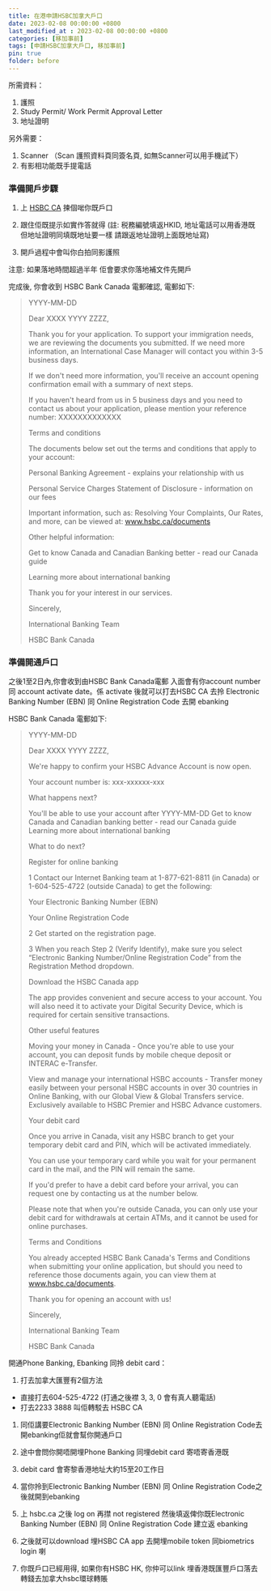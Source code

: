 ```yaml
---
title: 在港申請HSBC加拿大戶口
date: 2023-02-08 00:00:00 +0800
last_modified_at : 2023-02-08 00:00:00 +0800
categories: [移加事前]
tags: [申請HSBC加拿大戶口, 移加事前]
pin: true
folder: before
---
```


所需資料：
1. 護照
2. Study Permit/ Work Permit Approval Letter
3. 地址證明

另外需要：
1. Scanner （Scan 護照資料頁同簽名頁, 如無Scanner可以用手機試下）
2. 有影相功能既手提電話

### 準備開戶步驟 

1. 上 [HSBC CA](https://www.hsbc.ca/new-to-canada/applying-from-outside-of-canada/compare-accounts/)
揀個啱你既戶口 

2. 跟住佢既提示如實作答就得 (註: 税務編號填返HKID, 地址電話可以用香港既 但地址證明同填既地址要一樣 請跟返地址證明上面既地址寫)

3. 開戶過程中會叫你白拍同影護照

注意: 如果落地時間超過半年 佢會要求你落地補文件先開戶

完成後, 你會收到 HSBC Bank Canada 電郵確認, 電郵如下:

> YYYY-MM-DD
>
> Dear XXXX YYYY ZZZZ,
>
> Thank you for your application. To support your immigration needs, we are reviewing the documents you submitted. If we need more information, an International Case Manager will contact you within 3-5 business days.
> 
> If we don't need more information, you'll receive an account opening confirmation email with a summary of next steps.
> 
> If you haven't heard from us in 5 business days and you need to contact us about your application, please mention your reference number: XXXXXXXXXXXXX
> 
> Terms and conditions
> 
> The documents below set out the terms and conditions that apply to your account:
> 
> Personal Banking Agreement - explains your relationship with us
> 
> Personal Service Charges Statement of Disclosure - information on our fees
> 
> Important information, such as: Resolving Your Complaints, Our Rates, and more, can be viewed at: www.hsbc.ca/documents
> 
> Other helpful information:
> 
> Get to know Canada and Canadian Banking better - read our Canada guide
> 
> Learning more about international banking
> 
> Thank you for your interest in our services.
> 
> Sincerely,
> 
> International Banking Team
> 
> HSBC Bank Canada

### 準備開通戶口

之後1至2日內,你會收到由HSBC Bank Canada電郵 入面會有你account number 同 account activate date。係 activate 後就可以打去HSBC CA 去拎 Electronic Banking Number (EBN) 同 Online Registration Code 去開 ebanking

HSBC Bank Canada 電郵如下:

> YYYY-MM-DD
>
> Dear XXXX YYYY ZZZZ,
>
> We're happy to confirm your HSBC Advance Account is now open.
> 
> Your account number is: xxx-xxxxxx-xxx
> 
> What happens next?
> 
>   You'll be able to use your account after YYYY-MM-DD
>   Get to know Canada and Canadian banking better - read our Canada guide
>   Learning more about international banking
> 
> What to do next?
> 
> Register for online banking
> 
> 1 Contact our Internet Banking team at 1-877-621-8811 (in Canada) or 1-604-525-4722 (outside Canada) to get the following:
> 
>   Your Electronic Banking Number (EBN)
> 
>   Your Online Registration Code
> 
> 2 Get started on the registration page.
> 
> 3 When you reach Step 2 (Verify Identify), make sure you select “Electronic Banking Number/Online Registration Code” from the Registration Method dropdown.
> 
> Download the HSBC Canada app
> 
> The app provides convenient and secure access to your account. You will also need it to activate your Digital Security Device, which is required for certain sensitive transactions.
> 
> Other useful features
> 
>   Moving your money in Canada - Once you're able to use your account, you can deposit funds by mobile cheque deposit or INTERAC e-Transfer.
> 
>   View and manage your international HSBC accounts - Transfer money easily between your personal HSBC accounts in over 30 countries in Online Banking, with our Global View & Global Transfers service. Exclusively available to HSBC Premier and HSBC Advance customers.
> 
> Your debit card
> 
>   Once you arrive in Canada, visit any HSBC branch to get your temporary debit card and PIN, which will be activated immediately.
> 
>   You can use your temporary card while you wait for your permanent card in the mail, and the PIN will remain the same.
> 
> If you'd prefer to have a debit card before your arrival, you can request one by contacting us at the number below.
> 
> Please note that when you're outside Canada, you can only use your debit card for withdrawals at certain ATMs, and it cannot be used for online purchases.
> 
> Terms and Conditions
> 
> You already accepted HSBC Bank Canada's Terms and Conditions when submitting your online application, but should you need to reference those documents again, you can view them at www.hsbc.ca/documents.
> 
> Thank you for opening an account with us!
> 
> Sincerely,
>
> International Banking Team
> 
> HSBC Bank Canada

開通Phone Banking, Ebanking 同拎 debit card：

1. 打去加拿大匯豐有2個方法
- 直接打去604-525-4722 (打通之後襟 3, 3, 0 會有真人聽電話)
- 打去2233 3888 叫佢轉駁去 HSBC CA

1. 同佢講要Electronic Banking Number (EBN) 同 Online Registration Code去開ebanking佢就會幫你開通戶口

2. 途中會問你開唔開埋Phone Banking 同埋debit card 寄唔寄香港既

3. debit card 會寄黎香港地址大約15至20工作日

4. 當你拎到Electronic Banking Number (EBN) 同 Online Registration Code之後就開到ebanking

5. 上 hsbc.ca 之後 log on 再㩒 not registered 然後填返俾你既Electronic Banking Number (EBN) 同 Online Registration Code 建立返 ebanking

6. 之後就可以download 埋HSBC CA app 去開埋mobile token 同biometrics login 喇

7. 你既戶口已經用得, 如果你有HSBC HK, 你仲可以link 埋香港既匯豐戶口落去轉錢去加拿大hsbc環球轉賬